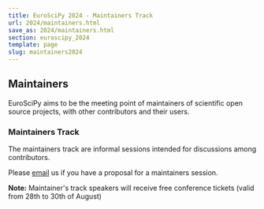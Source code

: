```yaml
---
title: EuroSciPy 2024 - Maintainers Track
url: 2024/maintainers.html
save_as: 2024/maintainers.html
section: euroscipy_2024
template: page
slug: maintainers2024
---
```


## Maintainers

EuroSciPy aims to be the meeting point of maintainers of scientific open source
projects, with other contributors and their users.

### Maintainers Track

The maintainers track are informal sessions intended for discussions among
contributors.

Please [email](mailto:maintainers@euroscipy.org) us if you have a proposal for
a maintainers session.

**Note:** Maintainer's track speakers will receive free conference tickets 
(valid from 28th to 30th of August) 

